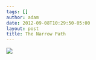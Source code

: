 ```yaml
---
tags: []
author: adam
date: 2012-09-08T10:29:50-05:00
layout: post
title: The Narrow Path
---
```


![](/media/ma1htrFvDH1qga9s2o1_1280.jpg)
